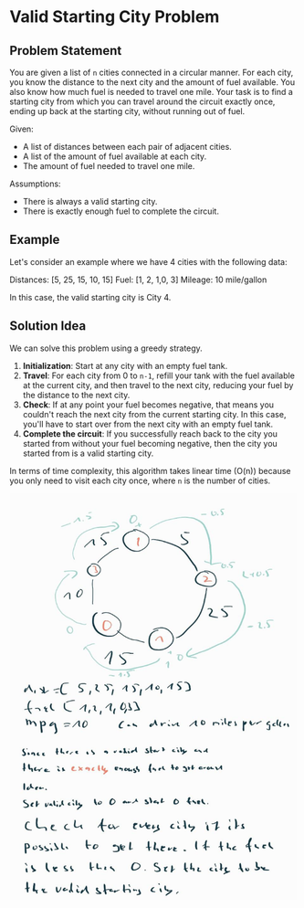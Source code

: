  # Valid Starting City Problem

## Problem Statement

You are given a list of `n` cities connected in a circular manner. For each city, you know the distance to the next city and the amount of fuel available. You also know how much fuel is needed to travel one mile. Your task is to find a starting city from which you can travel around the circuit exactly once, ending up back at the starting city, without running out of fuel.

Given:

-   A list of distances between each pair of adjacent cities.
-   A list of the amount of fuel available at each city.
-   The amount of fuel needed to travel one mile.

Assumptions:

-   There is always a valid starting city.
-   There is exactly enough fuel to complete the circuit.

## Example

Let's consider an example where we have 4 cities with the following data:

Distances: [5, 25, 15, 10, 15] Fuel: [1, 2, 1,0, 3] Mileage: 10 mile/gallon

In this case, the valid starting city is City 4.

## Solution Idea

We can solve this problem using a greedy strategy.

1.  **Initialization**: Start at any city with an empty fuel tank.
2.  **Travel**: For each city from 0 to `n-1`, refill your tank with the fuel available at the current city, and then travel to the next city, reducing your fuel by the distance to the next city.
3.  **Check**: If at any point your fuel becomes negative, that means you couldn't reach the next city from the current starting city. In this case, you'll have to start over from the next city with an empty fuel tank.
4.  **Complete the circuit**: If you successfully reach back to the city you started from without your fuel becoming negative, then the city you started from is a valid starting city.

In terms of time complexity, this algorithm takes linear time (O(n)) because you only need to visit each city once, where `n` is the number of cities.

<p align="center">
  <img src="image/validStartCity.jpg" alt="Size Limit CLI" width="738">
</p>

